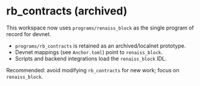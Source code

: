 # rb_contracts (archived)

This workspace now uses `programs/renaiss_block` as the single program of record for devnet.

- `programs/rb_contracts` is retained as an archived/localnet prototype.
- Devnet mappings (see `Anchor.toml`) point to `renaiss_block`.
- Scripts and backend integrations load the `renaiss_block` IDL.

Recommended: avoid modifying `rb_contracts` for new work; focus on `renaiss_block`.
